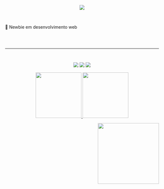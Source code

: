 <div align="center">
  <div>
    <a href="https://git.io/typing-svg">
      <img align="center"
        src="https://readme-typing-svg.herokuapp.com?color=%23F6B5D5&multiline=true&width=600&height=100&lines=Oi%2C+eu+sou+a+Fernanda!+Pode+me+chamar+de+F%C3%AAda!">
    </a>
  </div>
  <br>
  <br>
  <p align="left">🥰 Newbie em desenvolvimento web</p>
  <br>
  <br>
  <hr>
  <br>

  <div align="center">
    <p>
      <a href="mailto:fguerrafgr@gmail.com"><img
          src="https://img.shields.io/badge/-Email-0D1117?style=for-the-badge&logo=gmail&logoColor=%23F6B5D5"></a>
      <a href="https://www.linkedin.com/in/guerrafernanda/"><img
          src="https://img.shields.io/badge/-LinkedIn-0D1117?style=for-the-badge&logo=linkedin&logoColor=%23F6B5D5"></a>
      <a href="https://instagram.com/feeeeeda"><img
          src="https://img.shields.io/badge/-Instagram-0D1117?style=for-the-badge&logo=instagram&logoColor=%23F6B5D5"></a>
    </p>
  </div>

  <div align="center">
    <a href="https://github.com/feeeeeda">
      <img height="150em"
        src="https://github-readme-stats.vercel.app/api?username=feeeeeda&show_icons=true&theme=bear&include_all_commits=true&count_private=true" />
      <img height="150em"
        src="https://github-readme-stats.vercel.app/api/top-langs/?username=feeeeeda&layout=compact&langs_count=7&theme=bear" />
  </div>
</div>

<img align="right" height="200em"
    src="https://media2.giphy.com/media/L6fzaiLN5zymY5pdmO/giphy.gif?cid=790b761119b9b02c344be08d52562782c7e5ecd234abf2af&rid=giphy.gif&ct=s" />
